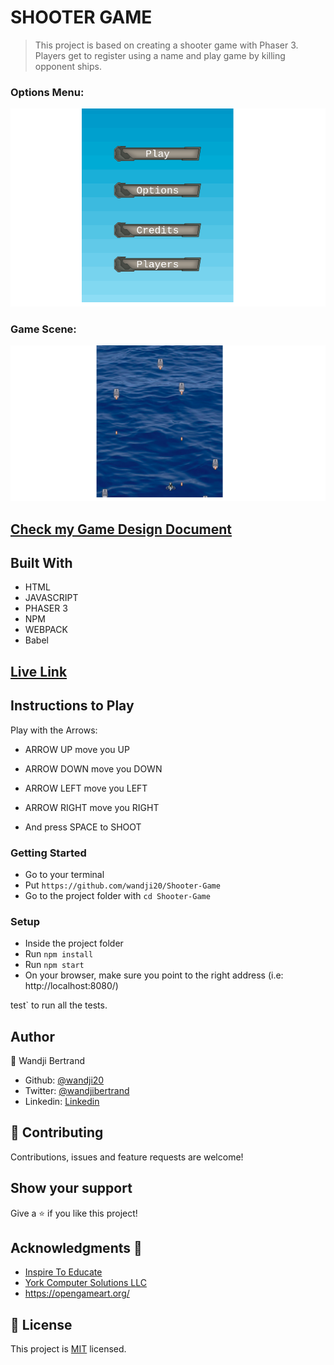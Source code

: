 # SHOOTER GAME

> This project is based on creating a shooter game with Phaser 3. Players get to register using a name and play game by killing opponent ships.

### Options Menu:

![screenshot](./src/assets/readme/options.png)

### Game Scene:

![screenshot](./src/assets/readme/playing.png)

## [Check my Game Design Document](./docs/GDD.md)

## Built With

- HTML
- JAVASCRIPT
- PHASER 3
- NPM
- WEBPACK
- Babel

## [Live Link]()

## Instructions to Play

Play with the Arrows:

- ARROW UP move you UP
- ARROW DOWN move you DOWN
- ARROW LEFT move you LEFT
- ARROW RIGHT move you RIGHT

- And press SPACE to SHOOT

### Getting Started

- Go to your terminal
- Put `https://github.com/wandji20/Shooter-Game`
- Go to the project folder with `cd Shooter-Game`

### Setup

- Inside the project folder
- Run `npm install`
- Run `npm start`
- On your browser, make sure you point to the right address (i.e: http://localhost:8080/)

test` to run all the tests.

## Author

👤 Wandji Bertrand

- Github: [@wandji20](https://github.com/wandji20)
- Twitter: [@wandjibertrand](https://twitter.com/wandjibertrand)
- Linkedin: [Linkedin](https://www.linkedin.com/in/wandji-bertrand/)

## 🤝 Contributing

Contributions, issues and feature requests are welcome!

## Show your support

Give a ⭐️ if you like this project!

## Acknowledgments 🚀

- [Inspire To Educate](http://inspiredtoeducate.net/)
- [York Computer Solutions LLC](https://learn.yorkcs.com/)
- https://opengameart.org/

## 📝 License

This project is [MIT](LICENSE) licensed.
